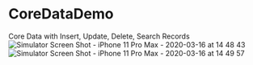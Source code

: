 # CoreDataDemo
Core Data with Insert, Update, Delete, Search Records
![Simulator Screen Shot - iPhone 11 Pro Max - 2020-03-16 at 14 48 43](https://user-images.githubusercontent.com/62167411/76741745-139c7f00-6796-11ea-8a79-519999052ae9.png)
![Simulator Screen Shot - iPhone 11 Pro Max - 2020-03-16 at 14 49 57](https://user-images.githubusercontent.com/62167411/76741749-15664280-6796-11ea-89b4-b00b49a5db48.png)
